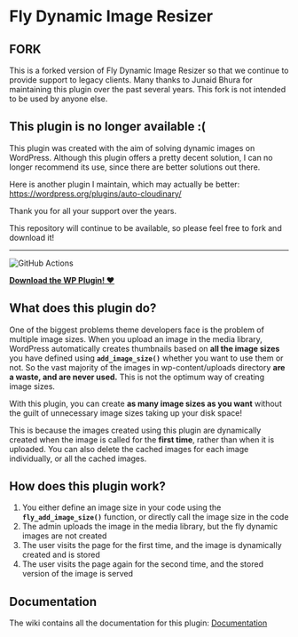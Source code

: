 # Fly Dynamic Image Resizer

## FORK

This is a forked version of Fly Dynamic Image Resizer so that we continue to provide support to legacy clients. Many thanks to Junaid Bhura for maintaining this plugin over the past several years. This fork is not intended to be used by anyone else.


## This plugin is no longer available :(

This plugin was created with the aim of solving dynamic images on WordPress. Although this plugin offers a pretty decent solution, I can no longer recommend its use, since there are better solutions out there.

Here is another plugin I maintain, which may actually be better: https://wordpress.org/plugins/auto-cloudinary/

Thank you for all your support over the years.

This repository will continue to be available, so please feel free to fork and download it!

---

![GitHub Actions](https://github.com/junaidbhura/fly-dynamic-image-resizer/workflows/Coding%20Standards%20and%20Tests/badge.svg)

**[Download the WP Plugin! ♥](https://wordpress.org/plugins/fly-dynamic-image-resizer/)**

## What does this plugin do?


One of the biggest problems theme developers face is the problem of multiple image sizes. When you upload an image in the media library, WordPress automatically creates thumbnails based on **all the image sizes** you have defined using **`add_image_size()`** whether you want to use them or not. So the vast majority of the images in wp-content/uploads directory **are a waste, and are never used.** This is not the optimum way of creating image sizes.

With this plugin, you can create **as many image sizes as you want** without the guilt of unnecessary image sizes taking up your disk space!

This is because the images created using this plugin are dynamically created when the image is called for the **first time**, rather than when it is uploaded. You can also delete the cached images for each image individually, or all the cached images.

## How does this plugin work?

1. You either define an image size in your code using the **`fly_add_image_size()`** function, or directly call the image size in the code
2. The admin uploads the image in the media library, but the fly dynamic images are not created
3. The user visits the page for the first time, and the image is dynamically created and is stored
4. The user visits the page again for the second time, and the stored version of the image is served


## Documentation

The wiki contains all the documentation for this plugin: [Documentation](https://github.com/junaidbhura/fly-dynamic-image-resizer/wiki)
